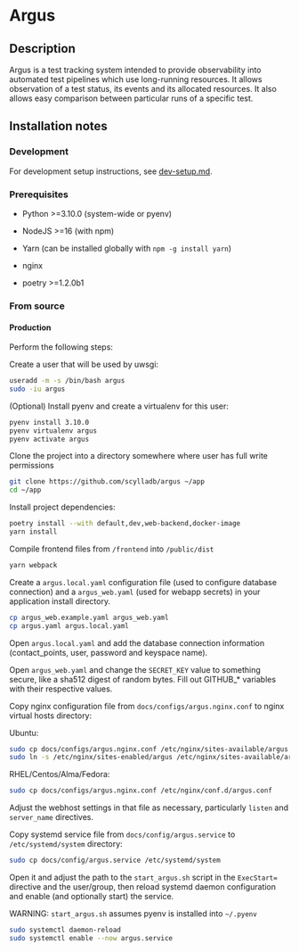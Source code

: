 # Argus

## Description

Argus is a test tracking system intended to provide observability into automated test pipelines which use long-running resources. It allows observation of a test status, its events and its allocated resources. It also allows easy comparison between particular runs of a specific test.

## Installation notes

### Development

For development setup instructions, see [dev-setup.md](./docs/dev-setup.md).

### Prerequisites

- Python >=3.10.0 (system-wide or pyenv)

- NodeJS >=16 (with npm)

- Yarn (can be installed globally with `npm -g install yarn`)

- nginx

- poetry >=1.2.0b1

### From source

#### Production

Perform the following steps:

Create a user that will be used by uwsgi:

```bash
useradd -m -s /bin/bash argus
sudo -iu argus
```

(Optional) Install pyenv and create a virtualenv for this user:

```bash
pyenv install 3.10.0
pyenv virtualenv argus
pyenv activate argus
```

Clone the project into a directory somewhere where user has full write permissions

```bash
git clone https://github.com/scylladb/argus ~/app
cd ~/app
```

Install project dependencies:

```bash
poetry install --with default,dev,web-backend,docker-image
yarn install
```

Compile frontend files from `/frontend` into `/public/dist`

```bash
yarn webpack
```

Create a `argus.local.yaml` configuration file (used to configure database connection) and a `argus_web.yaml` (used for webapp secrets) in your application install directory.

```bash
cp argus_web.example.yaml argus_web.yaml
cp argus.yaml argus.local.yaml
```

Open `argus.local.yaml` and add the database connection information (contact_points, user, password and keyspace name).

Open `argus_web.yaml` and change the `SECRET_KEY` value to something secure, like a sha512 digest of random bytes. Fill out GITHUB_* variables with their respective values.

Copy nginx configuration file from `docs/configs/argus.nginx.conf` to nginx virtual hosts directory:

Ubuntu:

```bash
sudo cp docs/configs/argus.nginx.conf /etc/nginx/sites-available/argus
sudo ln -s /etc/nginx/sites-enabled/argus /etc/nginx/sites-available/argus
```

RHEL/Centos/Alma/Fedora:

```bash
sudo cp docs/configs/argus.nginx.conf /etc/nginx/conf.d/argus.conf
```

Adjust the webhost settings in that file as necessary, particularly `listen` and `server_name` directives.

Copy systemd service file from `docs/config/argus.service` to `/etc/systemd/system` directory:

```bash
sudo cp docs/config/argus.service /etc/systemd/system
```

Open it and adjust the path to the `start_argus.sh` script in the `ExecStart=` directive and the user/group, then reload systemd daemon configuration and enable (and optionally start) the service.

WARNING: `start_argus.sh` assumes pyenv is installed into `~/.pyenv`

```bash
sudo systemctl daemon-reload
sudo systemctl enable --now argus.service
```
